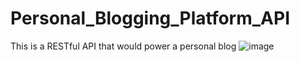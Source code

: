 # Personal_Blogging_Platform_API
 This is a RESTful API that would power a personal blog
![image](https://github.com/Mahabir6878/Personal_Blogging_Platform_API/assets/118442676/9738e0b1-8228-4592-a2e6-01033373f1a4)
